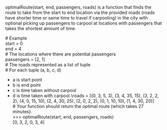 optimalRoute(start, end, passengers, roads) is a function that finds the route to take from the start to end location via the provided roads (roads have shorter time or same time to travel if carpooling) in the city with optional picking up passengers to carpool at locations with passengers that takes the shortest amount of time.

\# Example\
start = 0\
end = 4\
\# The locations where there are potential passengers\
passengers = [2, 1]\
\# The roads represented as a list of tuple\
\# For each tuple (a, b, c, d)
- a is start point
- b is end point
- c is time taken without carpool
- d is time taken with carpool
\roads = [(0, 3, 5, 3), (3, 4, 35, 15), (3, 2, 2, 2), (4, 0, 15, 10), (2, 4, 30, 25), (2, 0, 2, 2), (0, 1, 10, 10), (1, 4, 30, 20)]\
\# Your function should return the optimal route (which takes 27 minutes).\
\>>> optimalRoute(start, end, passengers, roads)\
[0, 3, 2, 0, 3, 4]

